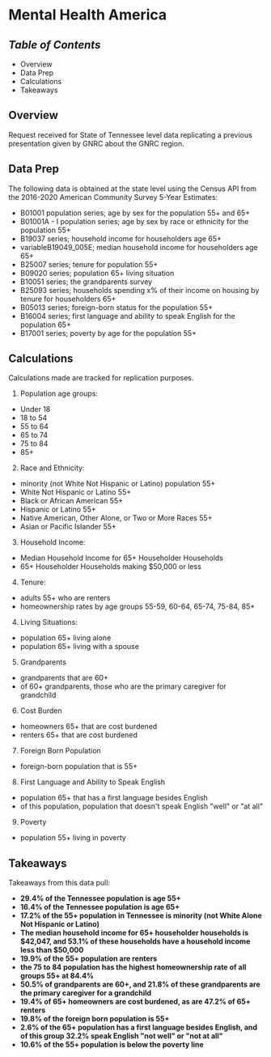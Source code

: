 # **Mental Health America**

## *Table of Contents*  
+ Overview
+ Data Prep  
+ Calculations
+ Takeaways

## Overview  

Request received for State of Tennessee level data replicating a previous presentation given by GNRC about the GNRC region.

## Data Prep  

The following data is obtained at the state level using the Census API from the 2016-2020 American Community Survey 5-Year Estimates:  

+ B01001 population series; age by sex for the population 55+ and 65+  
+ B01001A - I population series; age by sex by race or ethnicity for the population 55+  
+ B19037 series; household income for householders age 65+  
+ variableB19049_005E; median household income for householders age 65+  
+ B25007 series; tenure for population 55+  
+ B09020 series; population 65+ living situation    
+ B10051 series; the grandparents survey  
+ B25093 series; households spending x% of their income on housing by tenure for householders 65+  
+ B05013 series; foreign-born status for the population 55+  
+ B16004 series; first language and ability to speak English for the population 65+  
+ B17001 series; poverty by age for the population 55+  


## Calculations  

Calculations made are tracked for replication purposes.  

1. Population age groups:  
+ Under 18  
+ 18 to 54  
+ 55 to 64  
+ 65 to 74  
+ 75 to 84  
+ 85+  
2. Race and Ethnicity:  
+ minority (not White Not Hispanic or Latino) population 55+  
+ White Not Hispanic or Latino 55+  
+ Black or African American 55+  
+ Hispanic or Latino 55+  
+ Native American, Other Alone, or Two or More Races 55+  
+ Asian or Pacific Islander 55+  
3. Household Income:  
+ Median Household Income for 65+ Householder Households  
+ 65+ Householder Households making $50,000 or less  
4. Tenure:  
+ adults 55+ who are renters  
+ homeownership rates by age groups 55-59, 60-64, 65-74, 75-84, 85+  
4. Living Situations:  
+ population 65+ living alone  
+ population 65+ living with a spouse  
5. Grandparents  
+ grandparents that are 60+  
+ of 60+ grandparents, those who are the primary caregiver for grandchild  
6. Cost Burden  
+ homeowners 65+ that are cost burdened  
+ renters 65+ that are cost burdened  
7. Foreign Born Population  
+ foreign-born population that is 55+  
8. First Language and Ability to Speak English  
+ population 65+ that has a first language besides English  
+ of this population, population that doesn't speak English "well" or "at all"  
9. Poverty  
+ population 55+ living in poverty  

## Takeaways  

Takeaways from this data pull:
+ **29.4% of the Tennessee population is age 55+**  
+ **16.4% of the Tennessee population is age 65+**  
+ **17.2% of the 55+ population in Tennessee is minority (not White Alone Not Hispanic or Latino)**  
+ **The median household income for 65+ householder households is $42,047, and 53.1% of these households have a household income less than $50,000**  
+ **19.9% of the 55+ population are renters**  
+ **the 75 to 84 population has the highest homeownership rate of all groups 55+ at 84.4%**  
+ **50.5% of grandparents are 60+, and 21.8% of these grandparents are the primary caregiver for a grandchild**  
+ **19.4% of 65+ homeowners are cost burdened, as are 47.2% of 65+ renters**  
+ **19.8% of the foreign born population is 55+**  
+ **2.6% of the 65+ population has a first language besides English, and of this group 32.2% speak English "not well" or "not at all"**  
+ **10.6% of the 55+ population is below the poverty line**
